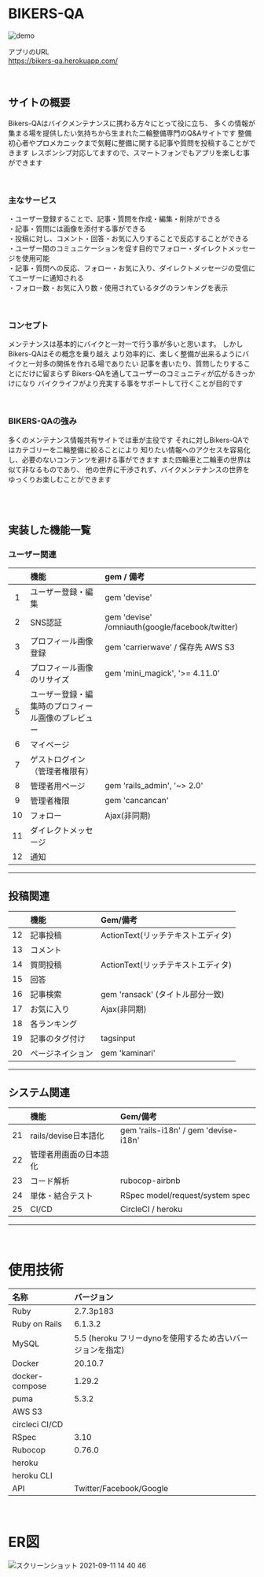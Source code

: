 # BIKERS-QA

![demo](https://gyazo.com/a9e070829484a12467f3bc200db5b9dc/raw)

アプリのURL  
https://bikers-qa.herokuapp.com/

<br>

## サイトの概要
Bikers-QAはバイクメンテナンスに携わる方々にとって役に立ち、
多くの情報が集まる場を提供したい気持ちから生まれた二輪整備専門のQ&Aサイトです
整備初心者やプロメカニックまで気軽に整備に関する記事や質問を投稿することができます
レスポンシブ対応してますので、スマートフォンでもアプリを楽しむ事ができます

<br>

### 主なサービス
・ユーザー登録することで、記事・質問を作成・編集・削除ができる  
・記事・質問には画像を添付する事ができる  
・投稿に対し、コメント・回答・お気に入りすることで反応することができる  
・ユーザー間のコミュニケーションを促す目的でフォロー・ダイレクトメッセージを使用可能  
・記事・質問への反応、フォロー・お気に入り、ダイレクトメッセージの受信にてユーザーに通知される  
・フォロー数・お気に入り数・使用されているタグのランキングを表示

<br>

### コンセプト
メンテナンスは基本的にバイクと一対一で行う事が多いと思います。 しかしBikers-QAはその概念を乗り越え より効率的に、楽しく整備が出来るようにバイクと一対多の関係を作れる場でありたい 記事を書いたり、質問したりすることにだけに留まらず Bikers-QAを通してユーザーのコミュニティが広がるきっかけになり バイクライフがより充実する事をサポートして行くことが目的です

<br>

### BIKERS-QAの強み
多くのメンテナンス情報共有サイトでは車が主役です
それに対しBikers-QAではカテゴリーを二輪整備に絞ることにより
知りたい情報へのアクセスを容易化し、必要のないコンテンツを避ける事ができます
また四輪車と二輪車の世界は似て非なるものであり、
他の世界に干渉されず、バイクメンテナンスの世界をゆっくりお楽しむことができます

<br>
<br>

## 実装した機能一覧

### ユーザー関連
||機能|gem / 備考|
|:---:|:---|:---|
|1|ユーザー登録・編集|gem 'devise'|
|2|SNS認証|gem 'devise' /omniauth(google/facebook/twitter)|
|3|プロフィール画像登録|gem 'carrierwave' / 保存先 AWS S3|
|4|プロフィール画像のリサイズ|gem 'mini_magick', '>= 4.11.0'|
|5|ユーザー登録・編集時のプロフィール画像のプレビュー||
|6|マイページ||
|7|ゲストログイン（管理者権限有）||
|8|管理者用ページ|gem 'rails_admin', '~> 2.0'|
|9|管理者権限|gem 'cancancan'|
|10|フォロー|Ajax(非同期)|
|11|ダイレクトメッセージ||
|12|通知||

---

## 投稿関連

||機能|Gem/備考|
| :-: | :-- | :-- |
|12|記事投稿|ActionText(リッチテキストエディタ)|
|13|コメント||
|14|質問投稿|ActionText(リッチテキストエディタ)|
|15|回答||
|16|記事検索|gem 'ransack' (タイトル部分一致)|
|17|お気に入り|Ajax(非同期)|
|18|各ランキング||
|19|記事のタグ付け|tagsinput|
|20|ページネイション|gem 'kaminari'|
---

## システム関連

||機能|Gem/備考|
| :-: | :-- | :-- |
|21|rails/devise日本語化|gem 'rails-i18n' / gem 'devise-i18n'|
|22|管理者用画面の日本語化||
|23|コード解析|rubocop-airbnb|
|24|単体・結合テスト|RSpec model/request/system spec|
|25|CI/CD|CircleCI / heroku|
---

<br>

# 使用技術
|名称|バージョン|
| :-- | :-- |
|Ruby|2.7.3p183|
|Ruby on Rails|6.1.3.2|
|MySQL|5.5 (heroku フリーdynoを使用するため古いバージョンを指定)|
|Docker|20.10.7|
|docker-compose|1.29.2|
|puma|5.3.2|
|AWS S3||
|circleci CI/CD|
|RSpec|3.10|
|Rubocop|0.76.0|
|heroku|
|heroku CLI|
|API|Twitter/Facebook/Google|

<br>

# ER図

![スクリーンショット 2021-09-11 14 40 46](https://user-images.githubusercontent.com/79883895/132937599-fcc4659b-13b3-4b60-897e-8c9e82ee071a.png)

